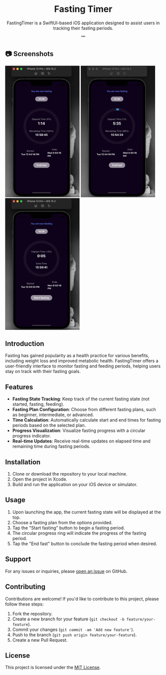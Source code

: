 <h1 align="center">Fasting Timer</h1>

<p align="center">FastingTimer is a SwiftUI-based iOS application designed to assist users in tracking their fasting periods.</p>
<p align="center">˚˚˚</p>

## 📷 Screenshots

<p float="left">
  <img width="240" src="FastingTimer/Screenshots/Screen Shot 2024-03-19 at 12.45.31.png">
  <img width="240" src="FastingTimer/Screenshots/Screen Shot 2024-03-19 at 12.49.53.png">
  <img width="240" src="FastingTimer/Screenshots/Screen Shot 2024-03-19 at 12.50.00.png">
</p>


## Introduction

Fasting has gained popularity as a health practice for various benefits, including weight loss and improved metabolic health. FastingTimer offers a user-friendly interface to monitor fasting and feeding periods, helping users stay on track with their fasting goals.

## Features

- **Fasting State Tracking**: Keep track of the current fasting state (not started, fasting, feeding).
- **Fasting Plan Configuration**: Choose from different fasting plans, such as beginner, intermediate, or advanced.
- **Time Calculation**: Automatically calculate start and end times for fasting periods based on the selected plan.
- **Progress Visualization**: Visualize fasting progress with a circular progress indicator.
- **Real-time Updates**: Receive real-time updates on elapsed time and remaining time during fasting periods.

## Installation

1. Clone or download the repository to your local machine.
2. Open the project in Xcode.
3. Build and run the application on your iOS device or simulator.

## Usage

1. Upon launching the app, the current fasting state will be displayed at the top.
2. Choose a fasting plan from the options provided.
3. Tap the "Start fasting" button to begin a fasting period.
4. The circular progress ring will indicate the progress of the fasting period.
5. Tap the "End fast" button to conclude the fasting period when desired.

## Support

For any issues or inquiries, please [open an issue](https://github.com/yourusername/FastingTimer/issues) on GitHub.

## Contributing

Contributions are welcome! If you'd like to contribute to this project, please follow these steps:

1. Fork the repository.
2. Create a new branch for your feature (`git checkout -b feature/your-feature`).
3. Commit your changes (`git commit -am 'Add new feature'`).
4. Push to the branch (`git push origin feature/your-feature`).
5. Create a new Pull Request.

## License

This project is licensed under the [MIT License](LICENSE).
